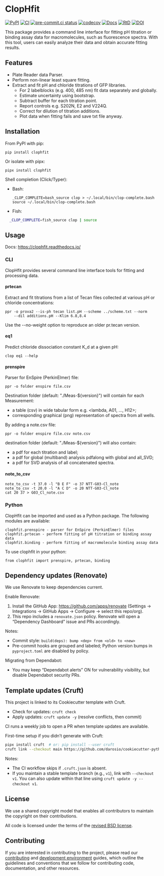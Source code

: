 # ClopHfit

[![PyPI](https://img.shields.io/pypi/v/ClopHfit.svg)](https://pypi.org/project/ClopHfit/)
[![CI](https://github.com/darosio/ClopHfit/actions/workflows/ci.yml/badge.svg)](https://github.com/darosio/ClopHfit/actions/workflows/ci.yml)
[![pre-commit.ci status](https://results.pre-commit.ci/badge/github/darosio/ClopHfit/main.svg)](https://results.pre-commit.ci/latest/github/darosio/ClopHfit/main)
[![codecov](https://codecov.io/gh/darosio/ClopHfit/branch/main/graph/badge.svg?token=OU6F9VFUQ6)](https://codecov.io/gh/darosio/ClopHfit)
[![Docs](https://img.shields.io/badge/docs-GitHub%20Pages-blue?logo=github)](https://darosio.github.io/ClopHfit/)
[![RtD](https://readthedocs.org/projects/clophfit/badge/)](https://clophfit.readthedocs.io/)
[![DOI](https://zenodo.org/badge/DOI/10.5281/zenodo.6354111.svg)](https://doi.org/10.5281/zenodo.6354111)

This package provides a command line interface for fitting pH titration or
binding assay data for macromolecules, such as fluorescence spectra. With this
tool, users can easily analyze their data and obtain accurate fitting results.

## Features

- Plate Reader data Parser.
- Perform non-linear least square fitting.
- Extract and fit pH and chloride titrations of GFP libraries.
  - For 2 labelblocks (e.g. 400, 485 nm) fit data separately and globally.
  - Estimate uncertainty using bootstrap.
  - Subtract buffer for each titration point.
  - Report controls e.g. S202N, E2 and V224Q.
  - Correct for dilution of titration additions.
  - Plot data when fitting fails and save txt file anyway.

## Installation

From PyPI with pip:

```
pip install clophfit
```

Or isolate with pipx:

```
pipx install clophfit
```

Shell completion (Click/Typer):

- Bash:

  ```
  _CLOP_COMPLETE=bash_source clop > ~/.local/bin/clop-complete.bash
  source ~/.local/bin/clop-complete.bash
  ```

- Fish:

```bash
  _CLOP_COMPLETE=fish_source clop | source
```

## Usage

Docs: https://clophfit.readthedocs.io/

### CLI

ClopHfit provides several command line interface tools for fitting and
processing data.

#### prtecan

Extract and fit titrations from a list of Tecan files collected at various pH or
chloride concentrations:

```
ppr -o prova2 --is-ph tecan list.pH --scheme ../scheme.txt --norm
    --dil additions.pH --Klim 6.8,8.4
```

Use the --no-weight option to reproduce an older pr.tecan version.

#### eq1

Predict chloride dissociation constant K_d at a given pH:

```
clop eq1 --help
```

#### prenspire

Parser for EnSpire (PerkinElmer) file:

```
ppr -o folder enspire file.csv
```

Destination folder (default: "./Meas-${version}") will contain for each Measurement:

- a table (csv) in wide tabular form e.g. \<lambda, A01, ..., H12>;
- corresponding graphical (png) representation of spectra from all wells.

By adding a note.csv file:

```
ppr -o folder enspire file.csv note.csv
```

destination folder (default: "./Meas-${version}") will also contain:

- a pdf for each titration and label;
- a pdf for global (multiband) analysis pdfalong with global and all_SVD;
- a pdf for SVD analysis of all concatenated spectra.

#### note_to_csv

```
note_to_csv -t 37.0 -l "B E F" -o 37 NTT-G03-Cl_note
note_to_csv -t 20.0 -l "A C D" -o 20 NTT-G03-Cl_note
cat 20 37 > G03_Cl_note.csv
```

### Python

ClopHfit can be imported and used as a Python package. The following modules are
available:

```
clophfit.prenspire - parser for EnSpire (PerkinElmer) files
clophfit.prtecan - perform fitting of pH titration or binding assay data
clophfit.binding - perform fitting of macromolecule binding assay data
```

To use clophfit in your python:

```
from clophfit import prenspire, prtecan, binding
```

## Dependency updates (Renovate)

We use Renovate to keep dependencies current.

Enable Renovate:

1. Install the GitHub App: https://github.com/apps/renovate (Settings → Integrations → GitHub Apps → Configure → select this repo/org).
1. This repo includes a `renovate.json` policy. Renovate will open a “Dependency Dashboard” issue and PRs accordingly.

Notes:

- Commit style: `build(deps): bump <dep> from <old> to <new>`
- Pre-commit hooks are grouped and labeled; Python version bumps in `pyproject.toml` are disabled by policy.

Migrating from Dependabot:

- You may keep “Dependabot alerts” ON for vulnerability visibility, but disable Dependabot security PRs.

## Template updates (Cruft)

This project is linked to its Cookiecutter template with Cruft.

- Check for updates: `cruft check`
- Apply updates: `cruft update -y` (resolve conflicts, then commit)

CI runs a weekly job to open a PR when template updates are available.

First-time setup if you didn’t generate with Cruft:

```bash
pipx install cruft  # or: pip install --user cruft
cruft link --checkout main https://github.com/darosio/cookiecutter-python.git
```

Notes:

- The CI workflow skips if `.cruft.json` is absent.
- If you maintain a stable template branch (e.g., `v1`), link with `--checkout v1`. You can also update within that line using `cruft update -y --checkout v1`.

## License

We use a shared copyright model that enables all contributors to maintain the
copyright on their contributions.

All code is licensed under the terms of the [revised BSD license](LICENSE.txt).

## Contributing

If you are interested in contributing to the project, please read our
[contributing](https://darosio.github.io/ClopHfit/references/contributing.html)
and
[development environment](https://darosio.github.io/ClopHfit/references/development.html)
guides, which outline the guidelines and conventions that we follow for
contributing code, documentation, and other resources.
